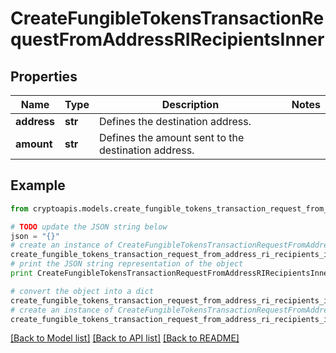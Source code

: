 # CreateFungibleTokensTransactionRequestFromAddressRIRecipientsInner


## Properties
Name | Type | Description | Notes
------------ | ------------- | ------------- | -------------
**address** | **str** | Defines the destination address. | 
**amount** | **str** | Defines the amount sent to the destination address. | 

## Example

```python
from cryptoapis.models.create_fungible_tokens_transaction_request_from_address_ri_recipients_inner import CreateFungibleTokensTransactionRequestFromAddressRIRecipientsInner

# TODO update the JSON string below
json = "{}"
# create an instance of CreateFungibleTokensTransactionRequestFromAddressRIRecipientsInner from a JSON string
create_fungible_tokens_transaction_request_from_address_ri_recipients_inner_instance = CreateFungibleTokensTransactionRequestFromAddressRIRecipientsInner.from_json(json)
# print the JSON string representation of the object
print CreateFungibleTokensTransactionRequestFromAddressRIRecipientsInner.to_json()

# convert the object into a dict
create_fungible_tokens_transaction_request_from_address_ri_recipients_inner_dict = create_fungible_tokens_transaction_request_from_address_ri_recipients_inner_instance.to_dict()
# create an instance of CreateFungibleTokensTransactionRequestFromAddressRIRecipientsInner from a dict
create_fungible_tokens_transaction_request_from_address_ri_recipients_inner_form_dict = create_fungible_tokens_transaction_request_from_address_ri_recipients_inner.from_dict(create_fungible_tokens_transaction_request_from_address_ri_recipients_inner_dict)
```
[[Back to Model list]](../README.md#documentation-for-models) [[Back to API list]](../README.md#documentation-for-api-endpoints) [[Back to README]](../README.md)


